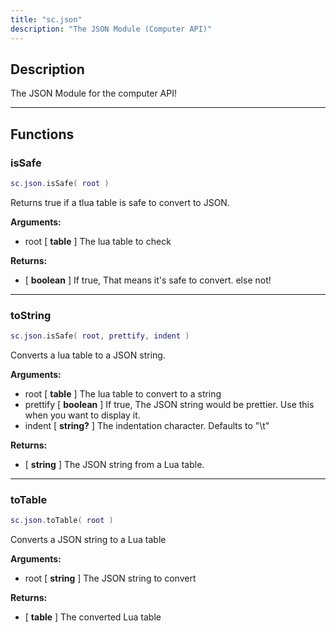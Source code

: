 ```yaml
---
title: "sc.json"
description: "The JSON Module (Computer API)"
---
```


## Description

The JSON Module for the computer API!

---

## Functions

### isSafe

```lua
sc.json.isSafe( root )
```

Returns true if a tlua table is safe to convert to JSON.

**Arguments:**
- root [ **table** ] The lua table to check

**Returns:**
- [ **boolean** ] If true, That means it's safe to convert. else not!

---

### toString

```lua
sc.json.isSafe( root, prettify, indent )
```

Converts a lua table to a JSON string.

**Arguments:**
- root [ **table** ] The lua table to convert to a string
- prettify [ **boolean** ] If true, The JSON string would be prettier. Use this when you want to display it.
- indent [ **string?** ] The indentation character. Defaults to "\t"

**Returns:**
- [ **string** ] The JSON string from a Lua table.

---

### toTable

```lua
sc.json.toTable( root )
```

Converts a JSON string to a Lua table

**Arguments:**
- root [ **string** ] The JSON string to convert

**Returns:**
- [ **table** ] The converted Lua table
